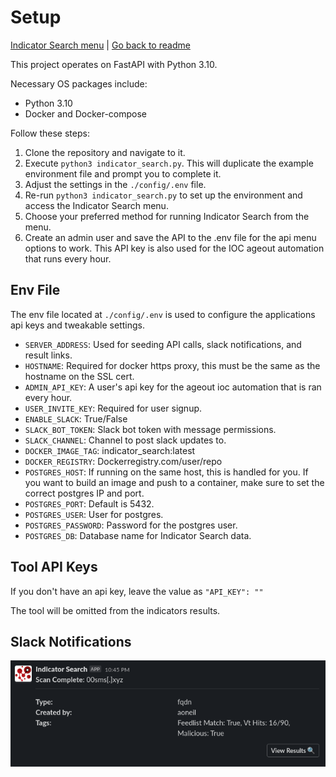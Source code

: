 # Setup
[Indicator Search menu](menu.md) | [Go back to readme](../README.md)

This project operates on FastAPI with Python 3.10.

Necessary OS packages include:
- Python 3.10
- Docker and Docker-compose

Follow these steps:

1. Clone the repository and navigate to it.
2. Execute `python3 indicator_search.py`. This will duplicate the example environment file and prompt you to complete it.
3. Adjust the settings in the `./config/.env` file.
4. Re-run `python3 indicator_search.py` to set up the environment and access the Indicator Search menu.
5. Choose your preferred method for running Indicator Search from the menu.
6. Create an admin user and save the API to the .env file for the api menu options to work. This API key is also used for the IOC ageout automation that runs every hour.

## Env File
The env file located at `./config/.env` is used to configure the applications api keys and tweakable settings. 

* `SERVER_ADDRESS`: Used for seeding API calls, slack notifications, and result links.
* `HOSTNAME`: Required for docker https proxy, this must be the same as the hostname on the SSL cert. 
* `ADMIN_API_KEY`: A user's api key for the ageout ioc automation that is ran every hour.
* `USER_INVITE_KEY`: Required for user signup.
* `ENABLE_SLACK`: True/False
* `SLACK_BOT_TOKEN`: Slack bot token with message permissions.
* `SLACK_CHANNEL`: Channel to post slack updates to.
* `DOCKER_IMAGE_TAG`: indicator_search:latest
* `DOCKER_REGISTRY`: Dockerregistry.com/user/repo
* `POSTGRES_HOST`: If running on the same host, this is handled for you. If you want to build an image and push to a container, make sure to set the correct postgres IP and port.
* `POSTGRES_PORT`: Default is 5432. 
* `POSTGRES_USER`: User for postgres.
* `POSTGRES_PASSWORD`: Password for the postgres user.
* `POSTGRES_DB`: Database name for Indicator Search data.

## Tool API Keys
If you don't have an api key, leave the value as `"API_KEY": ""`

The tool will be omitted from the indicators results.

## Slack Notifications
![Slack Notifications](../app/routers/web/static/images/slack_notifications.png)